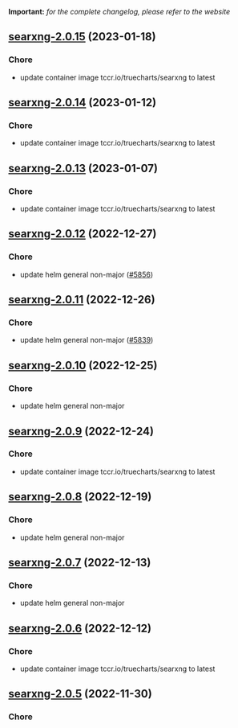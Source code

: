**Important:**
*for the complete changelog, please refer to the website*




## [searxng-2.0.15](https://github.com/truecharts/charts/compare/searxng-2.0.14...searxng-2.0.15) (2023-01-18)

### Chore

- update container image tccr.io/truecharts/searxng to latest
  
  


## [searxng-2.0.14](https://github.com/truecharts/charts/compare/searxng-2.0.13...searxng-2.0.14) (2023-01-12)

### Chore

- update container image tccr.io/truecharts/searxng to latest
  
  


## [searxng-2.0.13](https://github.com/truecharts/charts/compare/searxng-2.0.12...searxng-2.0.13) (2023-01-07)

### Chore

- update container image tccr.io/truecharts/searxng to latest
  
  


## [searxng-2.0.12](https://github.com/truecharts/charts/compare/searxng-2.0.11...searxng-2.0.12) (2022-12-27)

### Chore

- update helm general non-major ([#5856](https://github.com/truecharts/charts/issues/5856))
  
  


## [searxng-2.0.11](https://github.com/truecharts/charts/compare/searxng-2.0.10...searxng-2.0.11) (2022-12-26)

### Chore

- update helm general non-major ([#5839](https://github.com/truecharts/charts/issues/5839))
  
  


## [searxng-2.0.10](https://github.com/truecharts/charts/compare/searxng-2.0.9...searxng-2.0.10) (2022-12-25)

### Chore

- update helm general non-major
  
  


## [searxng-2.0.9](https://github.com/truecharts/charts/compare/searxng-2.0.8...searxng-2.0.9) (2022-12-24)

### Chore

- update container image tccr.io/truecharts/searxng to latest
  
  


## [searxng-2.0.8](https://github.com/truecharts/charts/compare/searxng-2.0.7...searxng-2.0.8) (2022-12-19)

### Chore

- update helm general non-major
  
  


## [searxng-2.0.7](https://github.com/truecharts/charts/compare/searxng-2.0.6...searxng-2.0.7) (2022-12-13)

### Chore

- update helm general non-major
  
  


## [searxng-2.0.6](https://github.com/truecharts/charts/compare/searxng-2.0.5...searxng-2.0.6) (2022-12-12)

### Chore

- update container image tccr.io/truecharts/searxng to latest
  
  


## [searxng-2.0.5](https://github.com/truecharts/charts/compare/searxng-2.0.3...searxng-2.0.5) (2022-11-30)

### Chore
